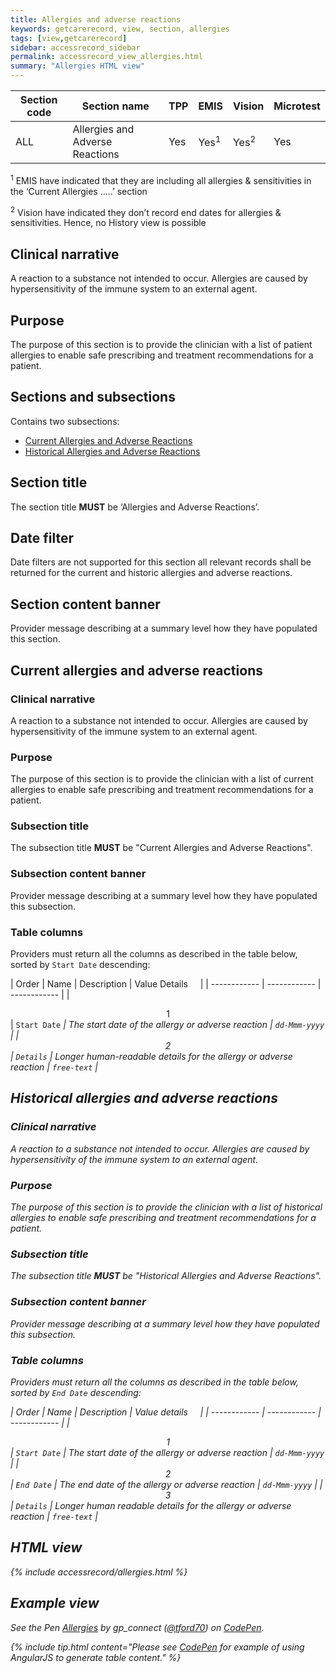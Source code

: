 ```yaml
---
title: Allergies and adverse reactions
keywords: getcarerecord, view, section, allergies
tags: [view,getcarerecord]
sidebar: accessrecord_sidebar
permalink: accessrecord_view_allergies.html
summary: "Allergies HTML view"
---
```



| Section code | Section name | TPP | EMIS | Vision | Microtest |
| ------------ | ------------ |-----|------|------|-----------|
| ALL | Allergies and Adverse Reactions| Yes | Yes<sup>1</sup> | Yes<sup>2</sup> | Yes |

<sup>1</sup> EMIS have indicated that they are including all allergies & sensitivities in the ‘Current Allergies …..’ section

<sup>2</sup> Vision have indicated they don’t record end dates for allergies & sensitivities. Hence, no History view is possible

## Clinical narrative ##

A reaction to a substance not intended to occur. Allergies are caused by hypersensitivity of the immune system to an external agent.

## Purpose ##

The purpose of this section is to provide the clinician with a list of patient allergies to enable safe prescribing and treatment recommendations for a patient.

## Sections and subsections ##

Contains two subsections:

 - [Current Allergies and Adverse Reactions](accessrecord_view_allergies.html#current-allergies-and-adverse-reactions)
 - [Historical Allergies and Adverse Reactions](accessrecord_view_allergies.html#historical-allergies-and-adverse-reactions)

## Section title ##

The section title **MUST** be ‘Allergies and Adverse Reactions’.
 
## Date filter ##

Date filters are not supported for this section all relevant records shall be returned for the current and historic allergies and adverse reactions.

## Section content banner ##

Provider message describing at a summary level how they have populated this section.



## Current allergies and adverse reactions ##

### Clinical narrative ###

A reaction to a substance not intended to occur. Allergies are caused by hypersensitivity of the immune system to an external agent.

### Purpose ###

The purpose of this section is to provide the clinician with a list of current allergies to enable safe prescribing and treatment recommendations for a patient.

### Subsection title ###

The subsection title **MUST** be "Current Allergies and Adverse Reactions".

### Subsection content banner ###

Provider message describing at a summary level how they have populated this subsection.

### Table columns ###

Providers must return all the columns as described in the table below, sorted by `Start Date` descending:

| Order | Name | Description | Value Details &nbsp;&nbsp;&nbsp; |
| ------------ | ------------ | ------------ |
| <center>1</center> | `Start Date`  <i class="fa fa-sort-desc" aria-hidden="true">| The start date of the allergy or adverse reaction | `dd-Mmm-yyyy` |
| <center>2</center> | `Details` | Longer human-readable details for the allergy or adverse reaction | `free-text` |


## Historical allergies and adverse reactions ##

### Clinical narrative ###

A reaction to a substance not intended to occur. Allergies are caused by hypersensitivity of the immune system to an external agent.

### Purpose ###

The purpose of this section is to provide the clinician with a list of historical allergies to enable safe prescribing and treatment recommendations for a patient.

### Subsection title ###

The subsection title **MUST** be "Historical Allergies and Adverse Reactions".

### Subsection content banner ###

Provider message describing at a summary level how they have populated this subsection.

### Table columns ###

Providers must return all the columns as described in the table below, sorted by `End Date` descending:

| Order | Name | Description | Value details &nbsp;&nbsp;&nbsp; |
| ------------ | ------------ | ------------ |
| <center>1</center> | `Start Date` | The start date of the allergy or adverse reaction | `dd-Mmm-yyyy` |
| <center>2</center> | `End Date`  <i class="fa fa-sort-desc" aria-hidden="true"> | The end date of the allergy or adverse reaction | `dd-Mmm-yyyy` |
| <center>3</center> | `Details` | Longer human readable details for the allergy or adverse reaction | `free-text` |


## HTML view ##

{% include accessrecord/allergies.html %}

## Example view ##

<p data-height="530" data-theme-id="light" data-slug-hash="NXqqZW" data-default-tab="result" data-user="tford70" data-embed-version="2" data-pen-title="Allergies" class="codepen">See the Pen <a href="https://codepen.io/tford70/pen/NXqqZW/">Allergies</a> by gp_connect (<a href="https://codepen.io/tford70">@tford70</a>) on <a href="https://codepen.io">CodePen</a>.</p>
<script async src="https://production-assets.codepen.io/assets/embed/ei.js"></script>

{% include tip.html content="Please see [CodePen](https://codepen.io/gpconnect/pen/NXqqZW) for example of using AngularJS to generate table content." %}
